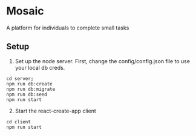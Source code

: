# Mosaic 

A platform for individuals to complete small tasks

## Setup

1. Set up the node server.
  First, change the config/config.json file to use your local db creds.
  
```
cd server;
npm run db:create
npm run db:migrate
npm run db:seed
npm run start
```

2. Start the react-create-app client

```
cd client 
npm run start
```
